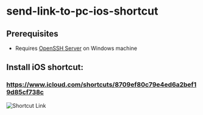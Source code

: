 # send-link-to-pc-ios-shortcut

## Prerequisites
- Requires [OpenSSH Server](https://docs.microsoft.com/en-us/windows-server/administration/openssh/openssh_install_firstuse#install-openssh-using-windows-settings) on Windows machine

## Install iOS shortcut:
### https://www.icloud.com/shortcuts/8709ef80c79e4ed6a2bef19d85cf738c

![Shortcut Link](https://raw.githubusercontent.com/vmullassery/send-link-to-pc-ios-shortcut/main/qr_code.png)
